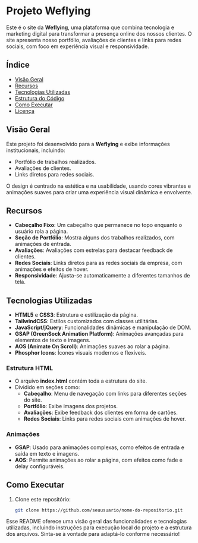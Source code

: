# Projeto Weflying

Este é o site da **Weflying**, uma plataforma que combina tecnologia e marketing digital para transformar a presença online dos nossos clientes. O site apresenta nosso portfólio, avaliações de clientes e links para redes sociais, com foco em experiência visual e responsividade.

## Índice

- [Visão Geral](#visão-geral)
- [Recursos](#recursos)
- [Tecnologias Utilizadas](#tecnologias-utilizadas)
- [Estrutura do Código](#estrutura-do-código)
- [Como Executar](#como-executar)
- [Licença](#licença)

## Visão Geral

Este projeto foi desenvolvido para a **Weflying** e exibe informações institucionais, incluindo:
- Portfólio de trabalhos realizados.
- Avaliações de clientes.
- Links diretos para redes sociais.

O design é centrado na estética e na usabilidade, usando cores vibrantes e animações suaves para criar uma experiência visual dinâmica e envolvente.

## Recursos

- **Cabeçalho Fixo**: Um cabeçalho que permanece no topo enquanto o usuário rola a página.
- **Seção de Portfólio**: Mostra alguns dos trabalhos realizados, com animações de entrada.
- **Avaliações**: Avaliações com estrelas para destacar feedback de clientes.
- **Redes Sociais**: Links diretos para as redes sociais da empresa, com animações e efeitos de hover.
- **Responsividade**: Ajusta-se automaticamente a diferentes tamanhos de tela.

## Tecnologias Utilizadas

- **HTML5** e **CSS3**: Estrutura e estilização da página.
- **TailwindCSS**: Estilos customizados com classes utilitárias.
- **JavaScript/jQuery**: Funcionalidades dinâmicas e manipulação de DOM.
- **GSAP (GreenSock Animation Platform)**: Animações avançadas para elementos de texto e imagens.
- **AOS (Animate On Scroll)**: Animações suaves ao rolar a página.
- **Phosphor Icons**: Ícones visuais modernos e flexíveis.


### Estrutura HTML

- O arquivo **index.html** contém toda a estrutura do site.
- Dividido em seções como:
  - **Cabeçalho**: Menu de navegação com links para diferentes seções do site.
  - **Portfólio**: Exibe imagens dos projetos.
  - **Avaliações**: Exibe feedback dos clientes em forma de cartões.
  - **Redes Sociais**: Links para redes sociais com animações de hover.

### Animações

- **GSAP**: Usado para animações complexas, como efeitos de entrada e saída em texto e imagens.
- **AOS**: Permite animações ao rolar a página, com efeitos como fade e delay configuráveis.

## Como Executar

1. Clone este repositório:
   ```bash
   git clone https://github.com/seuusuario/nome-do-repositorio.git


Esse README oferece uma visão geral das funcionalidades e tecnologias utilizadas, incluindo instruções para execução local do projeto e a estrutura dos arquivos. Sinta-se à vontade para adaptá-lo conforme necessário!

